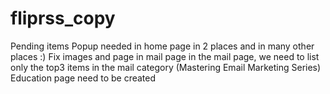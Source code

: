 # fliprss_copy

Pending items
Popup needed in home page in 2 places and in many other places :)
Fix images and page in mail page
in the mail page, we need to list only the top3 items in the mail category (Mastering Email Marketing Series)
Education page need to be created
